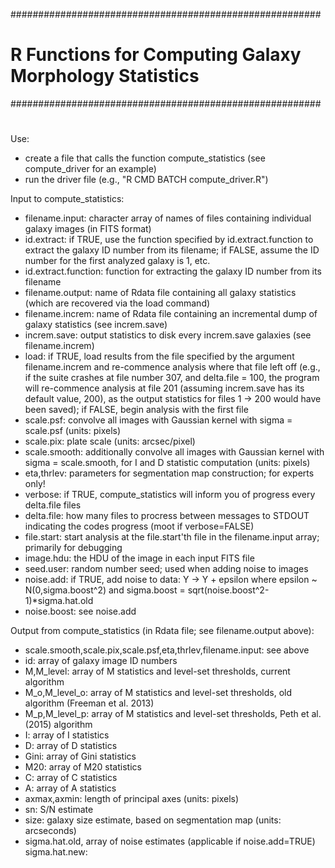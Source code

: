 ########################################################
# R Functions for Computing Galaxy Morphology Statistics
########################################################
#

Use:

  - create a file that calls the function compute_statistics
    (see compute_driver for an example)
  - run the driver file (e.g., "R CMD BATCH compute_driver.R")

Input to compute_statistics:

  - filename.input:  character array of names of files containing 
                     individual galaxy images (in FITS format)
  - id.extract:      if TRUE, use the function specified by id.extract.function
                     to extract the galaxy ID number from its filename;
                     if FALSE, assume the ID number for the first analyzed
                     galaxy is 1, etc.
  - id.extract.function: function for extracting the galaxy ID number from
                         its filename
  - filename.output: name of Rdata file containing all galaxy statistics
                     (which are recovered via the load command)
  - filename.increm: name of Rdata file containing an incremental dump
                     of galaxy statistics (see increm.save)
  - increm.save:     output statistics to disk every increm.save galaxies
                     (see filename.increm)
  - load:            if TRUE, load results from the file specified by
                     the argument filename.increm and re-commence 
                     analysis where that file left off (e.g., if the
                     suite crashes at file number 307, and delta.file = 100,
                     the program will re-commence analysis at file 201
                     (assuming increm.save has its default value, 200),
                     as the output statistics for files 1 -> 200 would have
                     been saved); if FALSE, begin analysis with the first file
  - scale.psf:       convolve all images with Gaussian kernel with 
                     sigma = scale.psf (units: pixels)
  - scale.pix:       plate scale (units: arcsec/pixel)
  - scale.smooth:    additionally convolve all images with Gaussian kernel
                     with sigma = scale.smooth, for I and D statistic
                     computation (units: pixels)
  - eta,thrlev:      parameters for segmentation map construction;
                     for experts only!
  - verbose:         if TRUE, compute_statistics will inform you of progress
                     every delta.file files
  - delta.file:      how many files to procress between messages to STDOUT
                     indicating the codes progress (moot if verbose=FALSE)
  - file.start:      start analysis at the file.start'th file in the 
                     filename.input array; primarily for debugging
  - image.hdu:       the HDU of the image in each input FITS file 
  - seed.user:       random number seed; used when adding noise to images
  - noise.add:       if TRUE, add noise to data:
                       Y -> Y + epsilon
                     where epsilon ~ N(0,sigma.boost^2) and
                       sigma.boost = sqrt(noise.boost^2-1)*sigma.hat.old
  - noise.boost:     see noise.add

Output from compute_statistics (in Rdata file; see filename.output above):

  - scale.smooth,scale.pix,scale.psf,eta,thrlev,filename.input: see above
  - id:            array of galaxy image ID numbers
  - M,M_level:     array of M statistics and level-set thresholds, 
                   current algorithm
  - M_o,M_level_o: array of M statistics and level-set thresholds, 
                   old algorithm (Freeman et al. 2013)
  - M_p,M_level_p: array of M statistics and level-set thresholds, 
                   Peth et al. (2015) algorithm
  - I:             array of I statistics
  - D:             array of D statistics
  - Gini:          array of Gini statistics
  - M20:           array of M20 statistics
  - C:             array of C statistics
  - A:             array of A statistics
  - axmax,axmin:   length of principal axes (units: pixels)
  - sn:            S/N estimate
  - size:          galaxy size estimate, based on segmentation map 
                   (units: arcseconds)
  - sigma.hat.old, array of noise estimates (applicable if noise.add=TRUE)
    sigma.hat.new:

